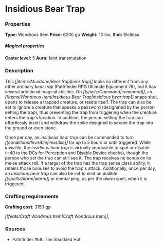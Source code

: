 ﻿---
Title: "Insidious Bear Trap"
Type: "Wondrous Item"
Price: "6300 gp"
Weight: "10 lbs."
Slot: "Slotless"
Caster level: "5"
Aura: "faint transmutation"
Description: |
  "This bear trap looks no different from any other ordinary bear trap (_Pathfinder RPG Ultimate Equipment_ 76), but it has several additional magical abilities. On command, an _insidious bear trap_ snaps shut, opens to release a trapped creature, or resets itself. The trap can also be set to ignore a creature that speaks a password (designated by the person setting the trap), thus preventing the trap from triggering when the creature enters the trap's location. In addition, the person setting the trap can effortlessly insert and withdraw the spike designed to secure the trap into the ground or even stone.
  Once per day, an _insidious bear trap_ can be commanded to turn invisible for up to 5 hours or until triggered. While invisible, the _insidious bear trap_ is virtually impossible to spot or disable (+40 to the DCs for Perception and Disable Device checks), though the person who set the trap can still see it. The trap receives no bonus on its melee attack roll. If a target of the trap has the trap sense class ability, it retains those bonuses to avoid the trap's attack. Additionally, once per day, an _insidious bear trap_ can also be set to emit an audible alarm or mental ping, as per the _alarm_ spell, when it is triggered."
Crafting cost: "3150 gp"
Sources: "['Pathfinder #68: The Shackled Hut']"
---

# Insidious Bear Trap

### Properties

**Type:** Wondrous Item **Price:** 6300 gp **Weight:** 10 lbs. **Slot:** Slotless

##### Magical properties

**Caster level:** 5 **Aura:** faint transmutation

### Description

This _[[items/Mundane/Bear trap|bear trap]]_ looks no different from any other ordinary _bear trap_ (Pathfinder RPG Ultimate Equipment 76), but it has several additional magical abilities. On _[[spells/Command|command]]_, an _[[items/Wondrous Item/Insidious Bear Trap|insidious bear trap]]_ snaps shut, opens to release a trapped creature, or resets itself. The trap can also be set to ignore a creature that speaks a password (designated by the person setting the trap), thus preventing the trap from triggering when the creature enters the trap's location. In addition, the person setting the trap can effortlessly insert and withdraw the spike designed to secure the trap into the ground or even stone.

Once per day, an _insidious bear trap_ can be commanded to turn _[[conditions/Invisible|invisible]]_ for up to 5 hours or until triggered. While _invisible_, the _insidious bear trap_ is virtually impossible to spot or disable (+40 to the DCs for Perception and Disable Device checks), though the person who set the trap can still see it. The trap receives no bonus on its melee attack roll. If a target of the trap has the trap sense class ability, it retains those bonuses to avoid the trap's attack. Additionally, once per day, an _insidious bear trap_ can also be set to emit an audible _[[spells/Alarm|alarm]]_ or mental ping, as per the _alarm_ spell, when it is triggered.

### Crafting requirements

**Crafting cost:** 3150 gp

_[[feats/Craft Wondrous Item|Craft Wondrous Item]]_,

### Sources

* Pathfinder #68: The Shackled Hut